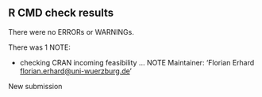 ## R CMD check results
There were no ERRORs or WARNINGs. 

There was 1 NOTE:

* checking CRAN incoming feasibility ... NOTE
Maintainer: ‘Florian Erhard <florian.erhard@uni-wuerzburg.de>’
                                                                                                                              
New submission


